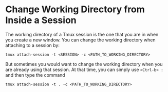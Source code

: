 # Change Working Directory from Inside a Session

The working directory of a Tmux session is the one that you are in when you create a new window. You can change the working directory when attaching to a session by:
```
tmux attach-session -t <SESSION> -c <PATH_TO_WORKING_DIRECTORY>
```

But sometimes you would want to change the working directory when you are already using that session. At that time, you can simply use `<Ctrl-b> :` and then type the command

```
tmux attach-session -t . -c <PATH_TO_WORKING_DIRECTORY>
```
